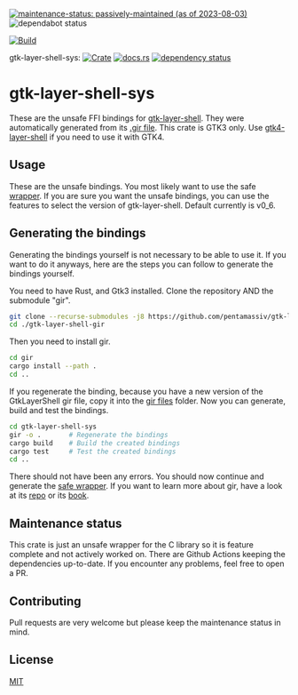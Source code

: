 [![maintenance-status: passively-maintained (as of 2023-08-03)](https://img.shields.io/badge/maintenance--status-passively--maintained_%28as_of_2023--08--03%29-forestgreen)](https://gist.github.com/rusty-snake/574a91f1df9f97ec77ca308d6d731e29)
![dependabot status](https://img.shields.io/badge/dependabot-enabled-025e8c?logo=Dependabot)

[![Build](https://img.shields.io/github/actions/workflow/status/pentamassiv/gtk-layer-shell-gir/build_x86.yaml?branch=main)](https://github.com/pentamassiv/gtk-layer-shell-gir/actions/workflows/build_x86.yaml)

gtk-layer-shell-sys:
[![Crate](https://img.shields.io/crates/v/gtk-layer-shell-sys.svg)](https://crates.io/crates/gtk-layer-shell-sys)
[![docs.rs](https://docs.rs/gtk-layer-shell-sys/badge.svg)](https://docs.rs/gtk-layer-shell-sys)
[![dependency status](https://deps.rs/crate/gtk-layer-shell-sys/0.7.0/status.svg)](https://deps.rs/crate/gtk-layer-shell-sys/0.7.0)

# gtk-layer-shell-sys
These are the unsafe FFI bindings for [gtk-layer-shell](https://github.com/wmww/gtk-layer-shell). They were automatically generated from its [.gir file](../GtkLayerShell-0.1.gir). This crate is GTK3 only. Use [gtk4-layer-shell](https://crates.io/crates/gtk4-layer-shell) if you need to use it with GTK4.

## Usage
These are the unsafe bindings. You most likely want to use the safe [wrapper](https://github.com/pentamassiv/gtk-layer-shell-gir/tree/main/gtk-layer-shell). If you are sure you want the unsafe bindings, you can use the features to select the version of gtk-layer-shell. Default currently is v0_6.

## Generating the bindings
Generating the bindings yourself is not necessary to be able to use it. If you want to do it anyways, here are the steps you can follow to generate the bindings yourself.

You need to have Rust, and Gtk3 installed. Clone the repository AND the submodule "gir".
```bash
git clone --recurse-submodules -j8 https://github.com/pentamassiv/gtk-layer-shell-gir.git
cd ./gtk-layer-shell-gir
```
Then you need to install gir.
```bash
cd gir
cargo install --path .
cd ..
```
If you regenerate the binding, because you have a new version of the GtkLayerShell gir file, copy it into the [gir files](../gir-files) folder.
Now you can generate, build and test the bindings.
```bash
cd gtk-layer-shell-sys
gir -o .       # Regenerate the bindings
cargo build    # Build the created bindings
cargo test     # Test the created bindings
cd ..
```

There should not have been any errors. You should now continue and generate the [safe wrapper](https://github.com/pentamassiv/gtk-layer-shell-gir/tree/main/gtk-layer-shell/README.md#generating-the-wrapper).
If you want to learn more about gir, have a look at its [repo](https://github.com/gtk-rs/gir) or its [book](https://gtk-rs.org/gir/book/).

## Maintenance status
This crate is just an unsafe wrapper for the C library so it is feature complete and not actively worked on. There are Github Actions keeping the dependencies up-to-date. If you encounter any problems, feel free to open a PR.

## Contributing
Pull requests are very welcome but please keep the maintenance status in mind.

## License
[MIT](https://choosealicense.com/licenses/mit/)

